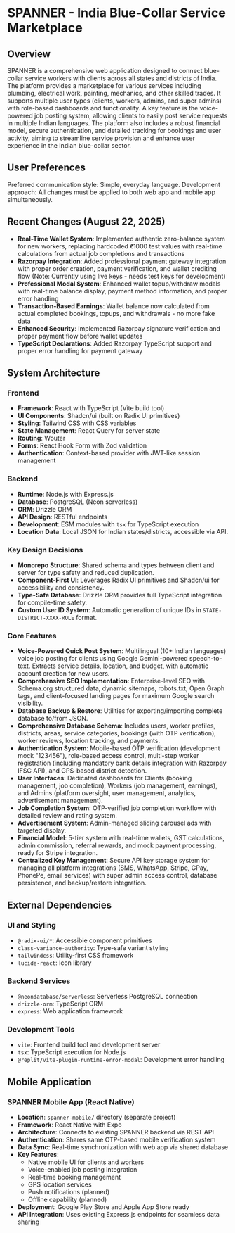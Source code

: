 # SPANNER - India Blue-Collar Service Marketplace

## Overview
SPANNER is a comprehensive web application designed to connect blue-collar service workers with clients across all states and districts of India. The platform provides a marketplace for various services including plumbing, electrical work, painting, mechanics, and other skilled trades. It supports multiple user types (clients, workers, admins, and super admins) with role-based dashboards and functionality. A key feature is the voice-powered job posting system, allowing clients to easily post service requests in multiple Indian languages. The platform also includes a robust financial model, secure authentication, and detailed tracking for bookings and user activity, aiming to streamline service provision and enhance user experience in the Indian blue-collar sector.

## User Preferences
Preferred communication style: Simple, everyday language.
Development approach: All changes must be applied to both web app and mobile app simultaneously.

## Recent Changes (August 22, 2025)
- **Real-Time Wallet System**: Implemented authentic zero-balance system for new workers, replacing hardcoded ₹1000 test values with real-time calculations from actual job completions and transactions
- **Razorpay Integration**: Added professional payment gateway integration with proper order creation, payment verification, and wallet crediting flow (Note: Currently using live keys - needs test keys for development)
- **Professional Modal System**: Enhanced wallet topup/withdraw modals with real-time balance display, payment method information, and proper error handling
- **Transaction-Based Earnings**: Wallet balance now calculated from actual completed bookings, topups, and withdrawals - no more fake data
- **Enhanced Security**: Implemented Razorpay signature verification and proper payment flow before wallet updates
- **TypeScript Declarations**: Added Razorpay TypeScript support and proper error handling for payment gateway

## System Architecture

### Frontend
- **Framework**: React with TypeScript (Vite build tool)
- **UI Components**: Shadcn/ui (built on Radix UI primitives)
- **Styling**: Tailwind CSS with CSS variables
- **State Management**: React Query for server state
- **Routing**: Wouter
- **Forms**: React Hook Form with Zod validation
- **Authentication**: Context-based provider with JWT-like session management

### Backend
- **Runtime**: Node.js with Express.js
- **Database**: PostgreSQL (Neon serverless)
- **ORM**: Drizzle ORM
- **API Design**: RESTful endpoints
- **Development**: ESM modules with `tsx` for TypeScript execution
- **Location Data**: Local JSON for Indian states/districts, accessible via API.

### Key Design Decisions
- **Monorepo Structure**: Shared schema and types between client and server for type safety and reduced duplication.
- **Component-First UI**: Leverages Radix UI primitives and Shadcn/ui for accessibility and consistency.
- **Type-Safe Database**: Drizzle ORM provides full TypeScript integration for compile-time safety.
- **Custom User ID System**: Automatic generation of unique IDs in `STATE-DISTRICT-XXXX-ROLE` format.

### Core Features
- **Voice-Powered Quick Post System**: Multilingual (10+ Indian languages) voice job posting for clients using Google Gemini-powered speech-to-text. Extracts service details, location, and budget, with automatic account creation for new users.
- **Comprehensive SEO Implementation**: Enterprise-level SEO with Schema.org structured data, dynamic sitemaps, robots.txt, Open Graph tags, and client-focused landing pages for maximum Google search visibility.
- **Database Backup & Restore**: Utilities for exporting/importing complete database to/from JSON.
- **Comprehensive Database Schema**: Includes users, worker profiles, districts, areas, service categories, bookings (with OTP verification), worker reviews, location tracking, and payments.
- **Authentication System**: Mobile-based OTP verification (development mock "123456"), role-based access control, multi-step worker registration (including mandatory bank details integration with Razorpay IFSC API), and GPS-based district detection.
- **User Interfaces**: Dedicated dashboards for Clients (booking management, job completion), Workers (job management, earnings), and Admins (platform oversight, user management, analytics, advertisement management).
- **Job Completion System**: OTP-verified job completion workflow with detailed review and rating system.
- **Advertisement System**: Admin-managed sliding carousel ads with targeted display.
- **Financial Model**: 5-tier system with real-time wallets, GST calculations, admin commission, referral rewards, and mock payment processing, ready for Stripe integration.
- **Centralized Key Management**: Secure API key storage system for managing all platform integrations (SMS, WhatsApp, Stripe, GPay, PhonePe, email services) with super admin access control, database persistence, and backup/restore integration.

## External Dependencies

### UI and Styling
- `@radix-ui/*`: Accessible component primitives
- `class-variance-authority`: Type-safe variant styling
- `tailwindcss`: Utility-first CSS framework
- `lucide-react`: Icon library

### Backend Services
- `@neondatabase/serverless`: Serverless PostgreSQL connection
- `drizzle-orm`: TypeScript ORM
- `express`: Web application framework

### Development Tools
- `vite`: Frontend build tool and development server
- `tsx`: TypeScript execution for Node.js
- `@replit/vite-plugin-runtime-error-modal`: Development error handling

## Mobile Application

### SPANNER Mobile App (React Native)
- **Location**: `spanner-mobile/` directory (separate project)
- **Framework**: React Native with Expo
- **Architecture**: Connects to existing SPANNER backend via REST API
- **Authentication**: Shares same OTP-based mobile verification system
- **Data Sync**: Real-time synchronization with web app via shared database
- **Key Features**: 
  - Native mobile UI for clients and workers
  - Voice-enabled job posting integration
  - Real-time booking management
  - GPS location services
  - Push notifications (planned)
  - Offline capability (planned)
- **Deployment**: Google Play Store and Apple App Store ready
- **API Integration**: Uses existing Express.js endpoints for seamless data sharing